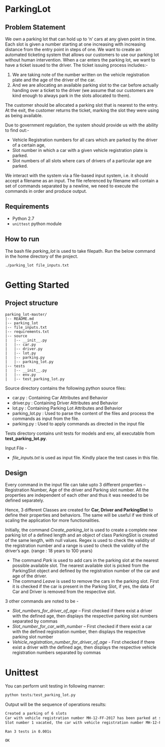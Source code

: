 # ParkingLot
## Problem Statement

We own a parking lot that can hold up to ‘n’ cars at any given point in time. Each slot is given a number starting at one increasing with increasing distance from the entry point in steps of one. We want to create an automated ticketing system that allows our customers to use our parking lot without human intervention.
When a car enters the parking lot, we want to have a ticket issued to the driver. The ticket issuing process includes:- 
1.	We are taking note of the number written on the vehicle registration plate and the age of the driver of the car.
2.	And we are allocating an available parking slot to the car before actually handing over a ticket to the driver (we assume that our customers are kind enough to always park in the slots allocated to them).

The customer should be allocated a parking slot that is nearest to the entry. At the exit, the customer returns the ticket, marking the slot they were using as being available.

Due to government regulation, the system should provide us with the ability to find out:- 
- Vehicle Registration numbers for all cars which are parked by the driver of a certain age,
- Slot number in which a car with a given vehicle registration plate is parked. 
- Slot numbers of all slots where cars of drivers of a particular age are parked.

We interact with the system via a file-based input system, i.e. it should accept a filename as an input. The file referenced by filename will contain a set of commands separated by a newline, we need to execute the commands in order and produce output.

## Requirements
- Python 2.7
- ```unittest``` python module

## How to run

The bash file *parking_lot* is used to take filepath. Run the below command in the home directory of the project.
```bash
./parking_lot file_inputs.txt
```

# Getting Started

## Project structure

```
parking_lot-master/
|-- README.md
|-- parking_lot
|-- file_inputs.txt
|-- requirements.txt
|-- source
|   |-- __init__.py
|   |-- car.py
|   |-- driver.py
|   |-- lot.py
|   |-- parking.py
|   |-- parking_lot.py
|-- tests
|   |-- __init__.py
|   |-- env.py
|   |-- test_parking_lot.py

```

Source directory contains the following python source files:
- car.py : Containing Car Attributes and Behavior
- driver.py : Containing Driver Attributes and Behavior
- lot.py : Containing Parking Lot Attributes and Behavior
- parking_lot.py : Used to parse the content of the files and process the commands as input from the file. 
- parking.py : Used to apply commands as directed in the input file

Tests directory contains unit tests for models and env, all executable from **test_parking_lot.py**.

Input File - 
- *file_inputs.txt* is used as input file. Kindly place the test cases in this file.

## Design
Every command in the input file can take upto 3 different properties – Registration Number, Age of the driver and Parking slot number. All the properties are independent of each other and thus it was needed to be defined separately.

Hence, 3 different Classes are created for **Car, Driver and ParkingSlot** to define their properties and behaviors. The same will be useful if we think of scaling the application for more functionalities.

Initially, the command *Create_parking_lot* is used to create a complete new parking lot of a defined length and an object of class ParkingSlot is created of the same length, with null values. Regex is used to check the validity of the registration number and a range is used to check the validity of the driver’s age. (range : 18 years to 100 years)

- The command *Park* is used to add cars in the parking slot at the nearest possible available slot. The nearest available slot is picked from the ParkingSlot object and defined by the registration number of the car and age of the driver.
- The command *Leave* is used to remove the cars in the parking slot. First it is checked if the car is present in the Parking Slot, if yes, the data of Car and Driver is removed from the respective slot.

3 other commands are noted to be - 
- *Slot_numbers_for_driver_of_age* – First checked if there exist a driver with the defined age, then displays the respective parking slot numbers separated by commas
- *Slot_number_for_car_with_number* – First checked if there exist a car with the defined registration number, then displays the respective parking slot number
- *Vehicle_registration_number_for_driver_of_age* - First checked if there exist a driver with the defined age, then displays the respective vehicle registration numbers separated by commas

# Unittest
You can perform unit testing in following manner:

```python
python tests/test_parking_lot.py
```

Output will be the sequence of operations results:

```bash
Created a parking of 6 slots
Car with vehicle registration number MH-12-FF-2017 has been parked at slot number 1
Slot number 1 vacated, the car with vehicle registration number MH-12-FF-2017 left the space, the driver of the car was of age 21

Ran 3 tests in 0.001s

OK
```
